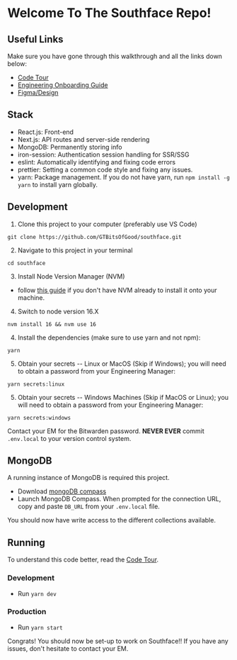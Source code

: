 # Welcome To The Southface Repo!
## Useful Links
Make sure you have gone through this walkthrough and all the links down below:
- [Code Tour](/CODETOUR.md)
- [Engineering Onboarding Guide](https://gtbitsofgood.notion.site/Engineering-Onboarding-Guide-a22683c9388a4b9fb03de442f6664aae)
- [Figma/Design](https://www.figma.com/file/YTJqtLkjyxYdS3UkfR9dza/Southface-%2F-Fall22?node-id=0%3A1&t=HjMuBBxgKAeaLCzm-1)
## Stack

- React.js: Front-end
- Next.js: API routes and server-side rendering
- MongoDB: Permanently storing info
- iron-session: Authentication session handling for SSR/SSG
- eslint: Automatically identifying and fixing code errors
- prettier: Setting a common code style and fixing any issues.
- yarn: Package management. If you do not have yarn, run `npm install -g yarn` to install yarn globally.

## Development

1. Clone this project to your computer (preferably use VS Code)

```
git clone https://github.com/GTBitsOfGood/southface.git
```

2. Navigate to this project in your terminal

```
cd southface
```

3. Install Node Version Manager (NVM)

- follow [this guide](https://www.freecodecamp.org/news/node-version-manager-nvm-install-guide/) if you don't have NVM already to install it onto your machine.

4. Switch to node version 16.X

```
nvm install 16 && nvm use 16
```

4. Install the dependencies (make sure to use yarn and not npm):

```
yarn
```

5. Obtain your secrets -- Linux or MacOS (Skip if Windows); you will need to obtain a password from your Engineering Manager:

```
yarn secrets:linux
```

5. Obtain your secrets -- Windows Machines (Skip if MacOS or Linux); you will need to obtain a password from your Engineering Manager:

```
yarn secrets:windows
```

Contact your EM for the Bitwarden password. **NEVER EVER** commit `.env.local` to your version control system.

## MongoDB

A running instance of MongoDB is required this project.

- Download [mongoDB compass](https://www.mongodb.com/try/download/compass)
- Launch MongoDB Compass. When prompted for the connection URL, copy and paste `DB_URL` from your `.env.local` file.

You should now have write access to the different collections available.

## Running

To understand this code better, read the [Code Tour](/CODETOUR.md).

### Development

- Run `yarn dev`

### Production

- Run `yarn start`

Congrats! You should now be set-up to work on Southface!! If you have any issues, don't hesitate to contact your EM.
